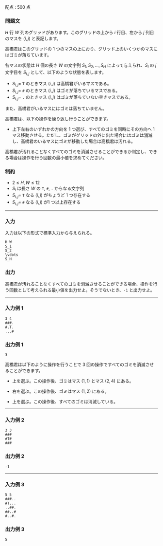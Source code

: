 配点 : $500$ 点

### 問題文

$H$ 行 $W$ 列のグリッドがあります。このグリッドの上から $i$ 行目、左から $j$ 列目のマスを $(i, j)$ と表記します。

高橋君はこのグリッドの $1$ つのマスの上におり、グリッド上のいくつかのマスにはゴミが落ちています。

各マスの状態は $H$ 個の長さ $W$ の文字列 $S_1, S_2, \ldots, S_H$ によって与えられ、$S_i$ の $j$ 文字目を $S_{i, j}$ として、以下のような状態を表します。

  * $S_{i, j} =$ `T` のときマス $(i, j)$ は高橋君がいるマスである。
  * $S_{i, j} =$ `#` のときマス $(i, j)$ はゴミが落ちているマスである。
  * $S_{i, j} =$ `.` のときマス $(i, j)$ はゴミが落ちていない空きマスである。



また、高橋君がいるマスにはゴミは落ちていません。

高橋君は、以下の操作を繰り返し行うことができます。

  * 上下左右のいずれかの方向を $1$ つ選び、すべてのゴミを同時にその方向へ $1$ マス移動させる。ただし、ゴミがグリッドの外に出た場合にはゴミは消滅し、高橋君のいるマスにゴミが移動した場合は高橋君は汚れる。



高橋君が汚れることなくすべてのゴミを消滅させることができるか判定し、できる場合は操作を行う回数の最小値を求めてください。

### 制約

  * $2 \leq H, W \leq 12$
  * $S_i$ は長さ $W$ の `T`, `#`, `.` からなる文字列
  * $S_{i, j} =$ `T` なる $(i, j)$ がちょうど $1$ つ存在する
  * $S_{i, j} =$ `#` なる $(i, j)$ が$1$ つ以上存在する



* * *

### 入力

入力は以下の形式で標準入力から与えられる。
    
    
    H W
    S_1
    S_2
    \vdots
    S_H

### 出力

高橋君が汚れることなくすべてのゴミを消滅させることができる場合、操作を行う回数として考えられる最小値を出力せよ。そうでないとき、`-1` と出力せよ。

* * *

### 入力例 1
    
    
    3 4
    ###.
    #.T.
    ...#

### 出力例 1
    
    
    3

高橋君は以下のように操作を行うことで $3$ 回の操作ですべてのゴミを消滅させることができます。

  * 上を選ぶ。この操作後、ゴミはマス $(1, 1)$ とマス $(2, 4)$ にある。 

  * 右を選ぶ。この操作後、ゴミはマス $(1, 2)$ にある。

  * 上を選ぶ。この操作後、すべてのゴミは消滅している。




* * *

### 入力例 2
    
    
    3 3
    ###
    #T#
    ###

### 出力例 2
    
    
    -1

* * *

### 入力例 3
    
    
    5 5
    ###..
    #T...
    ..##.
    ##..#
    #..#.

### 出力例 3
    
    
    5